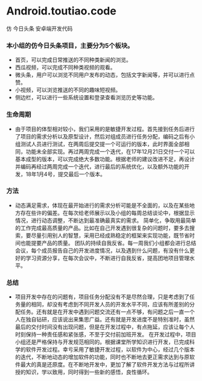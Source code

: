 # Android.toutiao.code
仿 今日头条 安卓端开发代码

### 本小组的仿今日头条项目，主要分为5个板块。
* 首页，可以完成日常推送的不同种类新闻的浏览。
* 西瓜视频，可以完成不同种类视频的观看。
* 微头条，用户可以浏览不同用户发布的动态，包括文字新闻等，并可以进行点赞。
* 小视频，可以浏览推送的不同的趣味短视频。
* 侧边栏，可以进行一些系统设置和登录查看浏览历史等功能。

### 生命周期
* 由于项目的体型相对较小，我们采用的是敏捷开发过程。首先接到任务后进行了项目的需求分析以及原型设计，然后对组成员进行任务分配，编码之后有小组测试人员进行测试，在两周后提交提一个可运行的版本，此时界面全部相同，功能未全部实现。再过两周完成一个迭代，在17年12月21日交付一个可以基本成型的版本，可以完成绝大多数功能。根据老师的建议改进不足，再设计并编码再经过两周完成一个迭代，进行最后的系统优化，以及额外功能的开发，18年1月4号，提交最后一个版本。

### 方法
* 动态满足需求，体现在最开始进行的需求分析可能是不全面的，以及在某些地方存在些许的偏差。在每次给老师展示以及小组的每周总结谈论中，根据显示情况，进行动态调整，不断达到最准确最真实的需求。
简单化，争取用最简单的工作完成最高质量的产品。比如在自己开发遇到很复杂的问题时，要多去搜索，要尽量引用别人的智慧，采用已经成熟稳定的框架来实现功能，既节省时间也能提要产品的质量。
团队的持续自我反省。每一周我们小组都会进行总结会议，每个成员报告自己的开发进度情况，以及遇到什么问题，有没有什么更好的学习资源分享，在每次会议中，不断进行自我反省，提高团地项目管理水平。

### 总结
* 项目开发中存在的问题有，项目任务分配没有不是尽然合理，只是考虑到了任务量的相同，却没有考虑到不同开发人员的开发水平不同，应该有所差别的分配任务。还有就是在开发中遇到问题交流还有一点不够，有问题之后一直一个人在独自钻研，应该说出来集思广益。还有就是开发进度不是特别准时，虽然最后的交付时间没有出现问题，但是在开发过程中，有点拖延，应该让每个人时刻保持一种责任感和紧张感，不至于交付前加班开发。
在开发过程中，项目小组还是严格保持与开发规范相同的。根据课堂所学知识进行开发，已完成科学的软件开发过程。幸亏采用了敏捷开发过程，以软件为中心，经过几个版本的迭代，不断地动态的增加软件的功能，同时也不断地去更正需求达到与原软件最大的真是还原度。在不断地开发中，更加了解了软件开发方法与过程所讲授的知识，学以致用，同时得到一些新的感悟，良性循环。
